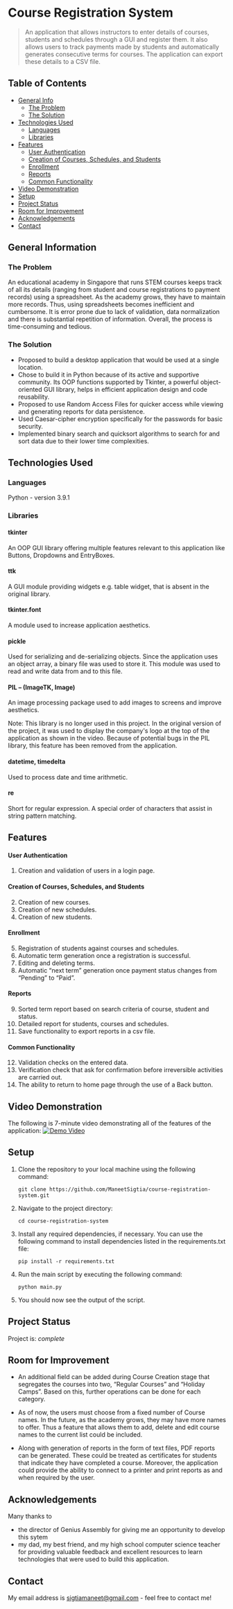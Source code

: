# Course Registration System
> An application that allows instructors to enter details of courses, students and schedules through a GUI and register them. It also allows users to track payments made by students and automatically generates consecutive terms for courses. The application can export these details to a CSV file.


## Table of Contents
* [General Info](#general-information)
  * [The Problem](#the-problem)
  * [The Solution](#the-solution)
* [Technologies Used](#technologies-used)
  * [Languages](#languages)
  * [Libraries](#libraries)
* [Features](#features)
  * [User Authentication](#user-authentication)
  * [Creation of Courses, Schedules, and Students](#creation-of-courses-schedules-and-students)
  * [Enrollment](#enrollment)
  * [Reports](#reports)
  * [Common Functionality](#common-functionality)
* [Video Demonstration](#video-demonstration)
* [Setup](#setup)
* [Project Status](#project-status)
* [Room for Improvement](#room-for-improvement)
* [Acknowledgements](#acknowledgements)
* [Contact](#contact)


## General Information
### The Problem
An educational academy in Singapore that runs STEM courses keeps track of all its details (ranging from student and course registrations to payment records) using a spreadsheet. As the academy grows, they have to maintain more records. Thus, using spreadsheets becomes inefficient and cumbersome. It is error prone due to lack of validation, data normalization and there is substantial repetition of information. Overall, the process is time-consuming and tedious.

### The Solution
- Proposed to build a desktop application that would be used at a single location.
- Chose to build it in Python because of its active and supportive community. Its OOP functions supported by Tkinter, a powerful object-oriented GUI library, helps in efficient application design and code reusability.
- Proposed to use Random Access Files for quicker access while viewing and generating reports for data persistence. 
- Used Caesar-cipher encryption specifically for the passwords for basic security. 
- Implemented binary search and quicksort algorithms to search for and sort data due to their lower time complexities.


## Technologies Used
### Languages
Python - version 3.9.1

### Libraries
#### tkinter
An OOP GUI library offering multiple features relevant to this application like Buttons, Dropdowns and EntryBoxes.

#### ttk
A GUI module providing widgets e.g. table widget, that is absent in the original library.

#### tkinter.font
A module used to increase application aesthetics.

#### pickle
Used for serializing and de-serializing objects. Since the application uses an object array, a binary file was used to store it. This module was used to read and write data from and to this file.

#### PIL – (ImageTK, Image)
An image processing package used to add images to screens and improve aesthetics.

Note: This library is no longer used in this project. In the original version of the project, it was used to display the company's logo at the top of the application as shown in the video. Because of potential bugs in the PIL library, this feature has been removed from the application.

#### datetime, timedelta
Used to process date and time arithmetic.

#### re
Short for regular expression. A special order of characters that assist in string pattern matching.


## Features
#### User Authentication
1. Creation and validation of users in a login page.

#### Creation of Courses, Schedules, and Students
2. Creation of new courses.
3. Creation of new schedules.
4. Creation of new students.

#### Enrollment
5. Registration of students against courses and schedules.
6. Automatic term generation once a registration is successful.
7. Editing and deleting terms.
8. Automatic “next term” generation once payment status changes from “Pending” to “Paid”.

#### Reports
9. Sorted term report based on search criteria of course, student and status.
10. Detailed report for students, courses and schedules.
11. Save functionality to export reports in a csv file.

#### Common Functionality
12. Validation checks on the entered data.
13. Verification check that ask for confirmation before irreversible activities are carried out.
14. The ability to return to home page through the use of a Back button.


## Video Demonstration
The following is 7-minute video demonstrating all of the features of the application:
[![Demo Video](Screenshot/thumbnail.png)](https://vimeo.com/manage/videos/794941050)


## Setup

1. Clone the repository to your local machine using the following command:

    ``git clone https://github.com/ManeetSigtia/course-registration-system.git``

2. Navigate to the project directory:
    
    ``cd course-registration-system``
 
3. Install any required dependencies, if necessary. You can use the following command to install dependencies listed in the requirements.txt file:

    ``pip install -r requirements.txt``
 
4. Run the main script by executing the following command:

    ``python main.py``
 
5. You should now see the output of the script.

 
## Project Status
Project is: _complete_


## Room for Improvement
- An additional field can be added during Course Creation stage that segregates the courses into two, “Regular Courses” and “Holiday Camps”. Based on this, further operations can be done for each category.

- As of now, the users must choose from a fixed number of Course names. In the future, as the academy grows, they may have more names to offer. Thus a feature that allows them to add, delete and edit course names to the current list could be included.

- Along with generation of reports in the form of text files, PDF reports can be generated. These could be treated as certificates for students that indicate they have completed a course. Moreover, the application could provide the ability to connect to a printer and print reports as and when required by the user.


## Acknowledgements
Many thanks to
- the director of Genius Assembly for giving me an opportunity to develop this sytem
- my dad, my best friend, and my high school computer science teacher for providing valuable feedback and excellent resources to learn technologies that were used to build this application.


## Contact
My email address is sigtiamaneet@gmail.com - feel free to contact me!
